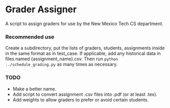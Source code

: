 # Grader Assigner
A script to assign graders for use by the New Mexico Tech CS department.

### Recommended use

Create a subdirectory, put the lists of graders, students, assignments inside in the same
format as in test_case. If applicable, add any historical data in files named
{assignment_name}.csv. Then run `python ../schedule_grading.py` as many times as necessary.

### TODO
* Make a better name.
* Add script to convert assignment .csv files into .pdf (or at least .tex).
* Add weights to allow graders to prefer or avoid certain students.